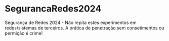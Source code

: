 # SegurancaRedes2024
Segurança de Redes 2024 -  Não repita estes experimentos em redes/sistemas de terceiros. A prática de penetração sem consetimentos ou permição é crime!
